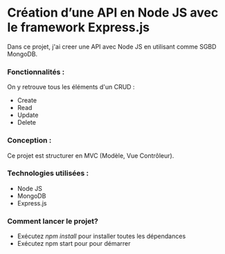 # Création d’une API en Node JS avec le framework Express.js

Dans ce projet, j'ai creer une API avec Node JS en utilisant comme SGBD MongoDB. 

### Fonctionnalités : 

On y retrouve tous les éléments d'un CRUD :

* Create 
* Read
* Update 
* Delete 

### Conception : 
Ce projet est structurer en MVC (Modèle, Vue Contrôleur).



### Technologies utilisées : 
 
* Node JS 
* MongoDB
* Express.js



### Comment lancer le projet? 

* Exécutez *npm install* pour installer toutes les dépendances
* Exécutez npm start pour pour démarrer
